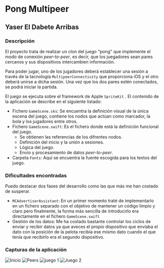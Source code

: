 # Pong Multipeer

## Yaser El Dabete Arribas

### Descripción

El proyecto trata de realizar un clon del juego "pong" que implemente el modo de conexión *peer-to-peer*, es decir, que los juegadores sean pares cercanos y sus dispositivos intercambien información. 

Para poder jugar, uno de los jugadores deberá establecer una sesión a través de la tacnología `MultipeerConnectivity` que proporciona iOS y el otro deberá unirse a dicha sesión. Una vez que los dos pares estén conectados, se podrá iniciar la partida.

El juego se ejecuta sobre el framework de Apple `SpriteKit` . El contenido de la aplicación se describe en el siguiente listado:

- Fichero `GameScene.sks`: Se encuentra la definición visual de la única escena del juego, contiene los nodos que actúan como marcador, la bola y los jugadores entre otros.
- Fichero `GameScene.swift`: Es el fichero donde está la definición funcional del juego. 
    - Se obtienen las referencias de los difrentes nodos. 
    - Definición del inicio y la unión a sesiones.
    - Lógica del juego.
    - Envío y procesamiento de datos *peer-to-peer*.
- Carpeta `Fonts`: Aquí se encuentra la fuente escogida para los textos del juego.


### Dificultades encontradas

Puedo destacar dos fases del desarrollo como las que más me han costado de susperar.

- `MCAdvertiserAssistant`: En un primer momento traté de implementarlo en un fichero separado con el objetivo de mantener un código limpio y claro pero finalmente, la forma más sencilla de introducirlo era directamente en el fichero `GameScene.swift`
- Gestión de los datos: Me ha costado bastante controlar los ciclos de enviar y recibir datos ya que aveces el propio dispositivo que envíaba el dato con la posición de la pelota recibía ese mismo dato cuando el que tenía que recibirlo era el segundo dispositivo.


### Capturas de la aplicación 
![Inicio](https://github.com/mastermoviles/practica-2-dualclone-yasmanets/blob/main/screenshots/inicio.png)
![Peers](https://github.com/mastermoviles/practica-2-dualclone-yasmanets/blob/main/screenshots/peers.png)
![juego 1](https://github.com/mastermoviles/practica-2-dualclone-yasmanets/blob/main/screenshots/juego1.png)
![Juego 2](https://github.com/mastermoviles/practica-2-dualclone-yasmanets/blob/main/screenshots/juego2.png)

